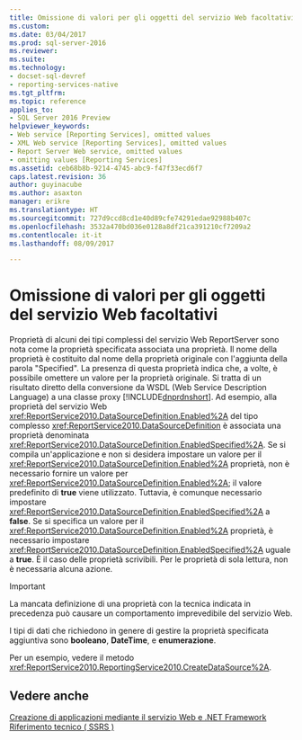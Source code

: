```yaml
---
title: Omissione di valori per gli oggetti del servizio Web facoltativi | Documenti Microsoft
ms.custom: 
ms.date: 03/04/2017
ms.prod: sql-server-2016
ms.reviewer: 
ms.suite: 
ms.technology:
- docset-sql-devref
- reporting-services-native
ms.tgt_pltfrm: 
ms.topic: reference
applies_to:
- SQL Server 2016 Preview
helpviewer_keywords:
- Web service [Reporting Services], omitted values
- XML Web service [Reporting Services], omitted values
- Report Server Web service, omitted values
- omitting values [Reporting Services]
ms.assetid: ceb68b8b-9214-4745-abc9-f47f33ecd6f7
caps.latest.revision: 36
author: guyinacube
ms.author: asaxton
manager: erikre
ms.translationtype: HT
ms.sourcegitcommit: 727d9ccd8cd1e40d89cfe74291edae92988b407c
ms.openlocfilehash: 3532a470bd036e0128a8df21ca391210cf7209a2
ms.contentlocale: it-it
ms.lasthandoff: 08/09/2017

---
```

# <a name="omitting-values-for-optional-web-service-objects"></a>Omissione di valori per gli oggetti del servizio Web facoltativi
  Proprietà di alcuni dei tipi complessi del servizio Web ReportServer sono nota come la proprietà specificata associata una proprietà. Il nome della proprietà è costituito dal nome della proprietà originale con l'aggiunta della parola "Specified". La presenza di questa proprietà indica che, a volte, è possibile omettere un valore per la proprietà originale. Si tratta di un risultato diretto della conversione da WSDL (Web Service Description Language) a una classe proxy [!INCLUDE[dnprdnshort](../../../includes/dnprdnshort-md.md)]. Ad esempio, alla proprietà del servizio Web <xref:ReportService2010.DataSourceDefinition.Enabled%2A> del tipo complesso <xref:ReportService2010.DataSourceDefinition> è associata una proprietà denominata <xref:ReportService2010.DataSourceDefinition.EnabledSpecified%2A>. Se si compila un'applicazione e non si desidera impostare un valore per il <xref:ReportService2010.DataSourceDefinition.Enabled%2A> proprietà, non è necessario fornire un valore per <xref:ReportService2010.DataSourceDefinition.Enabled%2A>; il valore predefinito di **true** viene utilizzato. Tuttavia, è comunque necessario impostare <xref:ReportService2010.DataSourceDefinition.EnabledSpecified%2A> a **false**. Se si specifica un valore per il <xref:ReportService2010.DataSourceDefinition.Enabled%2A> proprietà, è necessario impostare <xref:ReportService2010.DataSourceDefinition.EnabledSpecified%2A> uguale a **true**. È il caso delle proprietà scrivibili. Per le proprietà di sola lettura, non è necessaria alcuna azione.  
  
> [!IMPORTANT]  
>  La mancata definizione di una proprietà con la tecnica indicata in precedenza può causare un comportamento imprevedibile del servizio Web.  
  
 I tipi di dati che richiedono in genere di gestire la proprietà specificata aggiuntiva sono **booleano**, **DateTime**, e **enumerazione**.  
  
 Per un esempio, vedere il metodo <xref:ReportService2010.ReportingService2010.CreateDataSource%2A>.  
  
## <a name="see-also"></a>Vedere anche  
 [Creazione di applicazioni mediante il servizio Web e .NET Framework](../../../reporting-services/report-server-web-service/net-framework/building-applications-using-the-web-service-and-the-net-framework.md)   
 [Riferimento tecnico &#40; SSRS &#41;](../../../reporting-services/technical-reference-ssrs.md)  
  
  

